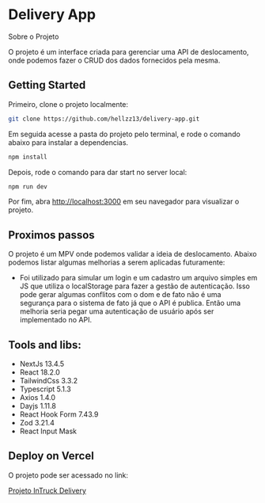 # Delivery App

Sobre o Projeto

O projeto é um interface criada para gerenciar uma API de deslocamento, onde podemos fazer o CRUD dos dados fornecidos pela mesma.

## **Getting Started**

Primeiro, clone o projeto localmente:

```bash
git clone https://github.com/hellzz13/delivery-app.git
```

Em seguida acesse a pasta do projeto pelo terminal, e rode o comando abaixo para instalar a dependencias.

```bash
npm install
```

Depois, rode o comando para dar start no server local:

```bash
npm run dev
```

Por fim, abra [http://localhost:3000](http://localhost:3000/) em seu navegador para visualizar o projeto.

## **Proximos passos**

O projeto é um MPV onde podemos validar a ideia de deslocamento. Abaixo podemos listar algumas melhorias a serem aplicadas futuramente:

- Foi utilizado para simular um login e um cadastro um arquivo simples em JS que utiliza o localStorage para fazer a gestão de autenticação. Isso pode gerar algumas conflitos com o dom e de fato não é uma segurança para o sistema de fato já que o API é publica. Então uma melhoria seria pegar uma autenticação de usuário após ser implementado no API.

## **Tools and libs:**

- NextJs 13.4.5
- React 18.2.0
- TailwindCss 3.3.2
- Typescript 5.1.3
- Axios 1.4.0
- Dayjs 1.11.8
- React Hook Form 7.43.9
- Zod 3.21.4
- React Input Mask

## **Deploy on Vercel**

O projeto pode ser acessado no link:

[Projeto InTruck Delivery](https://delivery-app-hellzz13.vercel.app/)
